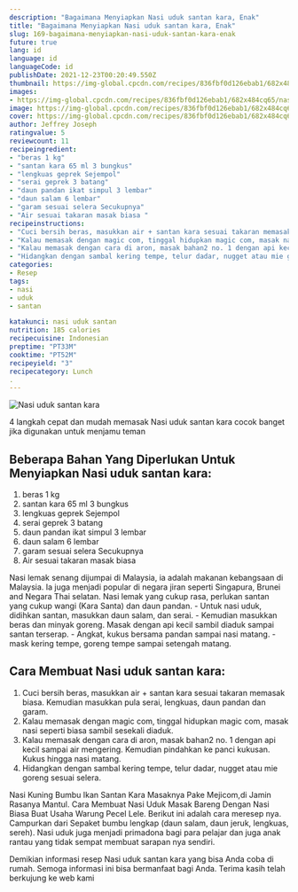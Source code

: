 ```yaml
---
description: "Bagaimana Menyiapkan Nasi uduk santan kara, Enak"
title: "Bagaimana Menyiapkan Nasi uduk santan kara, Enak"
slug: 169-bagaimana-menyiapkan-nasi-uduk-santan-kara-enak
future: true
lang: id
language: id
languageCode: id
publishDate: 2021-12-23T00:20:49.550Z 
thumbnail: https://img-global.cpcdn.com/recipes/836fbf0d126ebab1/682x484cq65/nasi-uduk-santan-kara-foto-resep-utama.png
images:
- https://img-global.cpcdn.com/recipes/836fbf0d126ebab1/682x484cq65/nasi-uduk-santan-kara-foto-resep-utama.png
image: https://img-global.cpcdn.com/recipes/836fbf0d126ebab1/682x484cq65/nasi-uduk-santan-kara-foto-resep-utama.png
cover: https://img-global.cpcdn.com/recipes/836fbf0d126ebab1/682x484cq65/nasi-uduk-santan-kara-foto-resep-utama.png
author: Jeffrey Joseph
ratingvalue: 5
reviewcount: 11
recipeingredient:
- "beras 1 kg"
- "santan kara 65 ml 3 bungkus"
- "lengkuas geprek Sejempol"
- "serai geprek 3 batang"
- "daun pandan ikat simpul 3 lembar"
- "daun salam 6 lembar"
- "garam sesuai selera Secukupnya"
- "Air sesuai takaran masak biasa "
recipeinstructions:
- "Cuci bersih beras, masukkan air + santan kara sesuai takaran memasak biasa. Kemudian masukkan pula serai, lengkuas, daun pandan dan garam."
- "Kalau memasak dengan magic com, tinggal hidupkan magic com, masak nasi seperti biasa sambil sesekali diaduk."
- "Kalau memasak dengan cara di aron, masak bahan2 no. 1 dengan api kecil sampai air mengering. Kemudian pindahkan ke panci kukusan. Kukus hingga nasi matang."
- "Hidangkan dengan sambal kering tempe, telur dadar, nugget atau mie goreng sesuai selera."
categories:
- Resep
tags:
- nasi
- uduk
- santan

katakunci: nasi uduk santan 
nutrition: 185 calories
recipecuisine: Indonesian
preptime: "PT33M"
cooktime: "PT52M"
recipeyield: "3"
recipecategory: Lunch
. 
---
```



![Nasi uduk santan kara](https://img-global.cpcdn.com/recipes/836fbf0d126ebab1/682x484cq65/nasi-uduk-santan-kara-foto-resep-utama.png)

4 langkah cepat dan mudah memasak  Nasi uduk santan kara cocok banget jika digunakan untuk menjamu teman

<!--inarticleads1-->

## Beberapa Bahan Yang Diperlukan Untuk Menyiapkan Nasi uduk santan kara:

1. beras 1 kg
1. santan kara 65 ml 3 bungkus
1. lengkuas geprek Sejempol
1. serai geprek 3 batang
1. daun pandan ikat simpul 3 lembar
1. daun salam 6 lembar
1. garam sesuai selera Secukupnya
1. Air sesuai takaran masak biasa 

Nasi lemak senang dijumpai di Malaysia, ia adalah makanan kebangsaan di Malaysia. Ia juga menjadi popular di negara jiran seperti Singapura, Brunei and Negara Thai selatan. Nasi lemak yang cukup rasa, perlukan santan yang cukup wangi (Kara Santa) dan daun pandan. - Untuk nasi uduk, didihkan santan, masukkan daun salam, dan serai. - Kemudian masukkan beras dan minyak goreng. Masak dengan api kecil sambil diaduk sampai santan terserap. - Angkat, kukus bersama pandan sampai nasi matang. - mask kering tempe, goreng tempe sampai setengah matang. 

<!--inarticleads2-->

## Cara Membuat Nasi uduk santan kara:

1. Cuci bersih beras, masukkan air + santan kara sesuai takaran memasak biasa. Kemudian masukkan pula serai, lengkuas, daun pandan dan garam.
1. Kalau memasak dengan magic com, tinggal hidupkan magic com, masak nasi seperti biasa sambil sesekali diaduk.
1. Kalau memasak dengan cara di aron, masak bahan2 no. 1 dengan api kecil sampai air mengering. Kemudian pindahkan ke panci kukusan. Kukus hingga nasi matang.
1. Hidangkan dengan sambal kering tempe, telur dadar, nugget atau mie goreng sesuai selera.


Nasi Kuning Bumbu Ikan Santan Kara Masaknya Pake Mejicom,di Jamin Rasanya Mantul. Cara Membuat Nasi Uduk Masak Bareng Dengan Nasi Biasa Buat Usaha Warung Pecel Lele. Berikut ini adalah cara meresep nya. Campurkan dari Sepaket bumbu lengkap (daun salam, daun jeruk, lengkuas, sereh). Nasi uduk juga menjadi primadona bagi para pelajar dan juga anak rantau yang tidak sempat membuat sarapan nya sendiri. 

Demikian informasi  resep Nasi uduk santan kara   yang bisa Anda coba di rumah. Semoga informasi ini bisa bermanfaat bagi Anda. Terima kasih telah berkujung ke web kami
